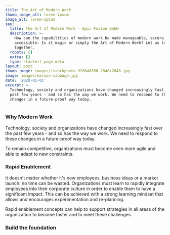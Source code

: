 ```yaml
---
title: The Art of Modern Work
thumb_image_alt: lorem-ipsum
image_alt: lorem-ipsum
seo:
  title: The Art of Modern Work - Epic Fusion GmbH
  description: >-
    How can the capabilities of modern work be made manageable, secure, and
    accessible: Is it magic or simply the Art of Modern Work? Let us look at it
    together.
  robots: []
  extra: []
  type: stackbit_page_meta
layout: post
thumb_image: images/istockphoto-928048856-2048x2048.jpg
image: images/maroon-cabbage.jpg
date: '2020-01-01'
excerpt: >-
  Technology, society and organizations have changed increasingly fast over the
  past few years - and so has the way we work. We need to respond to these
  changes in a future-proof way today.
---
```

### Why Modern Work

Technology, society and organizations have changed increasingly fast over the past few years - and so has the way we work. We need to respond to these changes in a future-proof way today.

To remain competitive, organizations must become even more agile and able to adapt to new constraints.

### Rapid Enablement

It doesn't matter whether it's new employees, business ideas or a market launch: no time can be wasted. Organizations must learn to rapidly integrate employees into their corporate culture in order to enable them to have a significant impact. This can be achieved with a strong learning mindset that allows and encourages experimentation and re-planning.

Rapid enablement concepts can help to support strategies in all areas of the organization to become faster and to meet these challenges.

### Build the foundation
